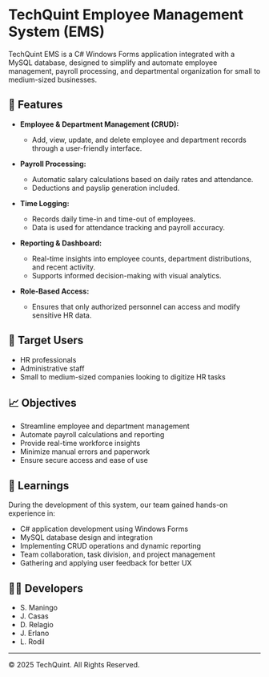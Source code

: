# TechQuint Employee Management System (EMS)

TechQuint EMS is a C# Windows Forms application integrated with a MySQL database, designed to simplify and automate employee management, payroll processing, and departmental organization for small to medium-sized businesses.

## 🔧 Features

- **Employee & Department Management (CRUD):**
  - Add, view, update, and delete employee and department records through a user-friendly interface.
  
- **Payroll Processing:**
  - Automatic salary calculations based on daily rates and attendance.
  - Deductions and payslip generation included.

- **Time Logging:**
  - Records daily time-in and time-out of employees.
  - Data is used for attendance tracking and payroll accuracy.

- **Reporting & Dashboard:**
  - Real-time insights into employee counts, department distributions, and recent activity.
  - Supports informed decision-making with visual analytics.

- **Role-Based Access:**
  - Ensures that only authorized personnel can access and modify sensitive HR data.

## 🎯 Target Users

- HR professionals
- Administrative staff
- Small to medium-sized companies looking to digitize HR tasks

## 📈 Objectives

- Streamline employee and department management
- Automate payroll calculations and reporting
- Provide real-time workforce insights
- Minimize manual errors and paperwork
- Ensure secure access and ease of use

## 🧠 Learnings

During the development of this system, our team gained hands-on experience in:
- C# application development using Windows Forms
- MySQL database design and integration
- Implementing CRUD operations and dynamic reporting
- Team collaboration, task division, and project management
- Gathering and applying user feedback for better UX

## 👨‍💻 Developers

- S. Maningo  
- J. Casas  
- D. Relagio  
- J. Erlano  
- L. Rodil 

---

© 2025 TechQuint. All Rights Reserved.
